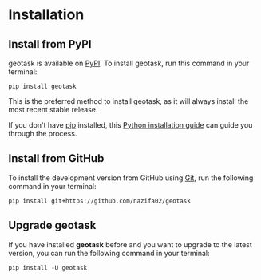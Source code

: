 # Installation

## Install from PyPI


geotask is available on [PyPI](https://pypi.org/project/geotask/). To install geotask, run this command in your terminal:


```
pip install geotask
```

This is the preferred method to install geotask, as it will always install the most recent stable release.

If you don't have [pip](https://pip.pypa.io) installed, this [Python installation guide](http://docs.python-guide.org/en/latest/starting/installation/) can guide you through the process.

## Install from GitHub

To install the development version from GitHub using [Git](https://git-scm.com/), run the following command in your terminal:

```
pip install git+https://github.com/nazifa02/geotask
```

## Upgrade geotask


If you have installed **geotask** before and you want to upgrade to the latest version, you can run the following command in your terminal:

```
pip install -U geotask
```